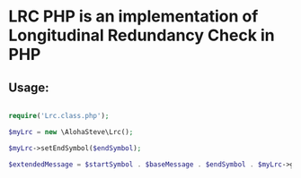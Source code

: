 # LRC PHP is an implementation of Longitudinal Redundancy Check in PHP

## Usage:

```php

require('Lrc.class.php');

$myLrc = new \AlohaSteve\Lrc();

$myLrc->setEndSymbol($endSymbol);

$extendedMessage = $startSymbol . $baseMessage . $endSymbol . $myLrc->getCheck($baseMessage); //LRC calculation includes termination/ending symbol but not start symbol

```
